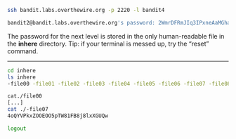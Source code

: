 
```bash
ssh bandit.labs.overthewire.org -p 2220 -l bandit4

bandit2@bandit.labs.overthewire.org's password: 2WmrDFRmJIq3IPxneAaMGhap0pFhF3NJ
```

The password for the next level is stored in the only human-readable file in the **inhere** directory. Tip: if your terminal is messed up, try the “reset” command.

---------------------------------------------

```bash
cd inhere
ls inhere
-file00 -file01 -file02 -file03 -file04 -file05 -file06 -file07 -file08 -file09

cat./file00
[...]
cat ./-file07
4oQYVPkxZOOEOO5pTW81FB8j8lxXGUQw

logout
```

